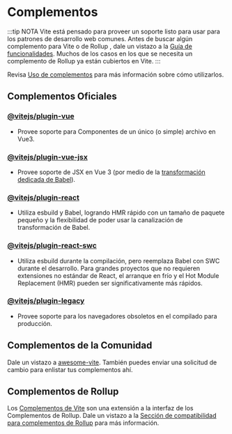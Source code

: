 # Complementos

:::tip NOTA
Vite está pensado para proveer un soporte listo para usar para los patrones de desarrollo web comunes. Antes de buscar algún complemento para Vite o de Rollup , dale un vistazo a la [Guía de funcionalidades](../guide/features.md). Muchos de los casos en los que se necesita un complemento de Rollup ya están cubiertos en Vite.
:::

Revisa [Uso de complementos](../guide/using-plugins.md) para más información sobre cómo utilizarlos.

## Complementos Oficiales

### [@vitejs/plugin-vue](https://github.com/vitejs/vite-plugin-vue/tree/main/packages/plugin-vue)

- Provee soporte para Componentes de un único (o simple) archivo en Vue3.

### [@vitejs/plugin-vue-jsx](https://github.com/vitejs/vite-plugin-vue/tree/main/packages/plugin-vue-jsx)

- Provee soporte de JSX en Vue 3 (por medio de la [transformación dedicada de Babel](https://github.com/vuejs/jsx-next)).

### [@vitejs/plugin-react](https://github.com/vitejs/vite-plugin-react/tree/main/packages/plugin-react)

- Utiliza esbuild y Babel, logrando HMR rápido con un tamaño de paquete pequeño y la flexibilidad de poder usar la canalización de transformación de Babel.

### [@vitejs/plugin-react-swc](https://github.com/vitejs/vite-plugin-react-swc)

- Utiliza esbuild durante la compilación, pero reemplaza Babel con SWC durante el desarrollo. Para grandes proyectos que no requieren extensiones no estándar de React, el arranque en frío y el Hot Module Replacement (HMR) pueden ser significativamente más rápidos.

### [@vitejs/plugin-legacy](https://github.com/vitejs/vite/tree/main/packages/plugin-legacy)

- Provee soporte para los navegadores obsoletos en el compilado para producción.

## Complementos de la Comunidad

Dale un vistazo a [awesome-vite](https://github.com/vitejs/awesome-vite#plugins). También puedes enviar una solicitud de cambio para enlistar tus complementos ahí.

## Complementos de Rollup

Los [Complementos de Vite](../guide/api-plugin) son una extensión a la interfaz de los Complementos de Rollup. Dale un vistazo a la [Sección de compatibilidad para complementos de Rollup](../guide/api-plugin#compatibilidad-de-complementos-rollup) para más información.
